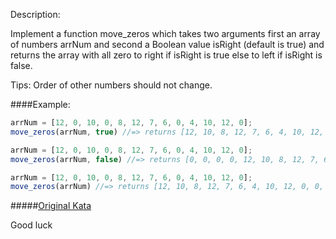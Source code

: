 Description:

Implement a function move_zeros which takes two arguments first an array of numbers arrNum and second a Boolean value isRight (default is true) and returns the array with all zero to right if isRight is true else to left if isRight is false.

Tips: Order of other numbers should not change.

####Example:

```js
arrNum = [12, 0, 10, 0, 8, 12, 7, 6, 0, 4, 10, 12, 0];
move_zeros(arrNum, true) //=> returns [12, 10, 8, 12, 7, 6, 4, 10, 12, 0, 0, 0, 0]

arrNum = [12, 0, 10, 0, 8, 12, 7, 6, 0, 4, 10, 12, 0];
move_zeros(arrNum, false) //=> returns [0, 0, 0, 0, 12, 10, 8, 12, 7, 6, 4, 10, 12]

arrNum = [12, 0, 10, 0, 8, 12, 7, 6, 0, 4, 10, 12, 0];
move_zeros(arrNum) //=> returns [12, 10, 8, 12, 7, 6, 4, 10, 12, 0, 0, 0, 0]
```

#####[Original Kata](http://www.codewars.com/kata/move-zeros)

Good luck
